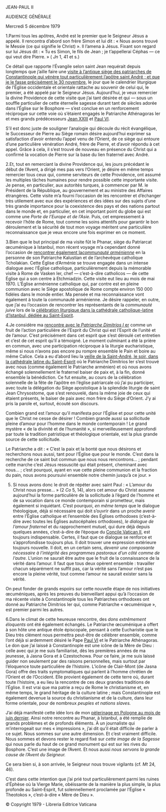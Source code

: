 JEAN-PAUL II

AUDIENCE GÉNÉRALE

Mercredi 5 décembre 1979

1.Parmi tous les apôtres, André est le premier que le Seigneur Jésus a appelé. Il rencontra d’abord son frère Simon et lui dit : « Nous avons trouvé le Messie (ce qui signifie le Christ) ». Il l’amena à Jésus. Fixant son regard sur lui Jésus dit : « Tu es Simon, le fils de Jean ; je t’appellerai Céphas — ce qui veut dire Pierre. » ( *Jn* 1, 41 et s.)

Ce détail que rapporte l’Évangile selon saint Jean requérait depuis longtemps que j’aille faire une [visite à l’antique siège des patriarches de Constantinople qui vénère tout particulièrement l’apôtre saint André ; et que je le fasse précisément le 30 novembre](/content/john-paul-ii/fr/travels/sub_index1979/trav_turkey.html), le jour que le calendrier liturgique de l’Église occidentale et orientale rattache au souvenir de celui qui, le premier, a été appelé par le Seigneur Jésus. Aujourd’hui, je veux remercier la divine Providence de cette visite que j’ai tant désirée et qui — sous un souffle particulier de cette éternelle sagesse durant tant de siècles adorée dans l’Église sur le Bosphore — s’est conclue en un renforcement réciproque sur cette voie où s’étaient engagés le Patriarche Athénagoras Ier et mes grands prédécesseurs [Jean XXIII](/content/john-xxiii/fr.html) et [Paul VI](/content/paul-vi/fr.html).

S’il est donc juste de souligner l’analogie qui découle du récit évangélique, le Successeur de Pierre au Siège romain désire aujourd’hui exprimer sa satisfaction d’avoir entendu l’appel venu de l’Orient, de ce siège qui entoure d’une particulière vénération André, frère de Pierre, et d’avoir répondu à cet appel. Grâce à cela, il s’est trouvé de nouveau en présence du Christ qui a confirmé la vocation de Pierre sur la base du lien fraternel avec André.

2.Et, tout en remerciant la divine Providence qui, les jours précédant le début de l’Avent, a dirigé mes pas vers l’Orient, je désire en même temps remercier tous ceux qui, comme serviteurs de cette Providence, ont assumé les multiples tâches humaines pour rendre possible cette importante visite. Je pense, en particulier, aux autorités turques, à commencer par M. le Président de la République, au gouvernement et au ministre des Affaires étrangères. Cette visite m’a fourni l’occasion de les rencontrer et d’échanger très utilement avec eux des expériences et des idées sur des sujets d’une très grande importance pour la coexistence des pays et des nations partout dans le monde et, en particulier, en cet important point du globe qui est comme une *Porte de l’Europe et de l’Asie.* Puis, cet empressement à recevoir l’hôte de Rome, tout comme les soins attentifs pour garantir le bon déroulement et la sécurité de tout mon voyage méritent une particulière reconnaissance que je veux encore une fois exprimer en ce moment.

3.Bien que le but principal de ma visite fût le Phanar, siège du Patriarcat œcuménique à Istanbul, mon récent voyage m’a cependant donné l’occasion de [rencontrer également la](/content/john-paul-ii/fr/speeches/1979/november/documents/hf_jp-ii_spe_19791129_istanbul-turchia.html)*[communauté arménienne](/content/john-paul-ii/fr/speeches/1979/november/documents/hf_jp-ii_spe_19791129_istanbul-turchia.html)* en la personne de son Patriarche Kalustian et de l’archevêque catholique Tcholakian. Cette Église d’Arménie se trouve engagée dans un intense dialogue avec l’Église catholique, particulièrement depuis la mémorable visite à Rome de Vasken Ier, chef — c’est-à-dire catholicos — de cette Église qui a son centre à Etchmiadzin. Cette visite eut lieu au mois de mai 1970. L’Église arménienne catholique qui, par contre est en pleine communion avec le Siège apostolique de Rome compte environ 150 000 fidèles dans le monde entier. Ma pensée et ma reconnaissance vont également à toute la communauté arménienne. Je désire rappeler, en outre, que j’ai eu l’occasion de rencontrer les représentants de la *communauté juive* lors de la [célébration liturgique dans la cathédrale catholique-latine d’Istanbul, dédiée au Saint-Esprit](/content/john-paul-ii/fr/homilies/1979/documents/hf_jp-ii_hom_19791129_turkey-istanbul.html).

4.Je considère ma [rencontre avec le *Patriarche Dimitrios I* er](/content/john-paul-ii/fr/speeches/1979/november/documents/hf_jp-ii_spe_19791130_istanbul-turchia.html) comme un fruit de l’action particulière de l’Esprit du Christ qui est l’Esprit de l’unité et de l’amour. C’est précisément dans cet esprit que s’est déroulé cet entretien et c’est de cet esprit qu’il a témoigné. Le moment culminant a été la prière en commun, avec une participation réciproque à la liturgie eucharistique, même si nous n’avons pas encore pu rompre ensemble le Pain et boire au même Calice. Cela a eu d’abord lieu la [veille de la Saint-André, le soir, dans la cathédrale latine du Saint-Esprit](/content/john-paul-ii/fr/homilies/1979/documents/hf_jp-ii_hom_19791129_turkey-istanbul.html) où le Patriarche Dimitrios Ier s’est trouvé avec nous (comme également le Patriarche arménien) et où nous avons échangé solennellement le fraternel baiser de paix et, à la fin, donné ensemble la bénédiction. Ce fut ensuite, au cours de la célébration solennelle de la fête de l’apôtre en l’église patriarcale où j’ai pu participer, avec toute la délégation du Siège apostolique à la splendide liturgie de saint Jean Chrysostome, que s’est renouvelé, dans la même joie de ceux qui étaient présents, le baiser de paix avec mon frère du Siège d’Orient. J’y ai pris la parole et, surtout, écouté son discours.

Combien grand est l’amour qu’il manifesta pour l’Église et pour cette unité que le Christ ne cesse de désirer ! Combien grande aussi sa sollicitude pleine d’amour pour l’homme dans le monde contemporain ! Le grand mystère « de la divinité et de l’humanité », si merveilleusement approfondi par toute la tradition patristique et théologique orientale, est la plus grande source de cette sollicitude.

Le Patriarche a dit : « C’est la paix et la bonté que nous désirons et recherchons nous aussi, tant pour l’Église que pour le monde. C’est dans la recherche de ce saint but commun que nous nous rencontrons… ; pendant cette marche c’est Jésus ressuscité qui était présent, cheminant avec nous… ; c’est pourquoi, ayant en vue cette pleine communion et la fraction du pain, nous avons poursuivi ensemble notre chemin jusqu’à ce jour. »

5. Si nous avons donc le droit de répéter avec saint Paul : « L’amour du Christ nous presse… » (2 *Co* 5, 14), alors cet amour du Christ assume aujourd’hui la forme particulière de la sollicitude à l’égard de l’homme et de sa vocation dans ce monde contemporain si prometteur, mais également si inquiétant. C’est pourquoi, *en même temps* que le dialogue théologique, déjà si nécessaire qui doit s’ouvrir dans un proche avenir entre l’Église catholique et l’ensemble des Églises orthodoxes (c’est-à-dire avec toutes les Églises autocéphales orthodoxes), *le dialogue de l’amour fraternel* et du rapprochement mutuel, qui dure déjà depuis quelques années, c’est-à-dire de l’époque du [Concile Vatican II](http://www.vatican.va/archive/hist_councils/ii_vatican_council/index_fr.htm), est toujours indispensable. Certes, il faut que ce dialogue se renforce et s’approfondisse toujours plus. Il doit trouver une expression extérieure toujours nouvelle. Il doit, en un certain sens, *devenir une composante nécessaire à l’intégrité des programmes pastoraux d’un côté comme de l’autre.* L’union ne saurait être autre que le fruit de la connaissance de la vérité dans l’amour. Il faut que tous deux opèrent ensemble : travailler chacun séparément ne suffit pas, car la vérité sans l’amour n’est pas encore la pleine vérité, tout comme l’amour ne saurait exister sans la vérité.

On peut fonder de grands espoirs sur cette nouvelle étape de nos initiatives œcuméniques, après les preuves du bienveillant appui qu’à l’occasion de ma récente visite à Constantinople tous les Patriarches orthodoxes ont donné au Patriarche Dimitrios Ier qui, comme Patriarche « œcuménique », est premier parmi les autres.

6.Dans le climat de cette heureuse rencontre, des *dons extrêmement éloquents* ont été également échangés. Le Patriarche œcuménique a offert à son hôte une antique étole épiscopale, pensant à cette Eucharistie que le Dieu très clément nous permettra peut-être de célébrer ensemble, comme l’ont déjà si ardemment désiré le Pape [Paul VI](/content/paul-vi/fr.html) et le Patriarche Athénagoras. Le don que j’ai laissé à Constantinople est une icône de la Mère de Dieu : celle avec qui je me suis familiarisé, dès les premières années de ma jeunesse, à Jasna Gora et à Czestochowa. Pour ce faire, je me suis laissé guider non seulement par des raisons personnelles, mais surtout par l’éloquence toute particulière de l’histoire. L’icône de Clair-Mont (de Jasna Gora) offre des traits symptomatiques qui parlent à l’homme chrétien de l’Orient et de l’Occident. Elle provient également de cette terre où, durant toute l’histoire, a eu lieu la rencontre de ces deux grandes traditions de l’Église. Il est vrai que ma patrie a reçu de Rome le christianisme et, en même temps, le grand héritage de la culture latine ; mais Constantinople est également devenue la source du christianisme et de la culture, dans leur forme orientale, pour de nombreux *peuples et nations slaves.*

J’ai déjà manifesté cette idée lors de mon [pèlerinage en Pologne au mois de juin dernier](/content/john-paul-ii/fr/travels/sub_index1979/trav_poland-1979.html). Ainsi notre rencontre au Phanar, à Istanbul, a été remplie de grands problèmes et de profonds éléments. À un journaliste qui m’interrogeait sur mes « impressions », j’ai dit qu’il était difficile de parler à ce sujet. Nous sommes sur une autre dimension. Et c’est vraiment difficile. Nous sommes et devons rester le regard fixé sur *cette image de la Sagesse* qui nous parle du haut de ce grand monument qui est sur les rives du Bosphore. C’est une image de l’Avent. Et nous aussi *nous servons la grande cause de l’Avent du Seigneur.*

Ce sera bien si, à son arrivée, le Seigneur nous trouve vigilants (cf. *Mt* 24, 46).

C’est dans cette intention que j’ai prié tout particulièrement parmi les ruines d’Éphèse où la Vierge Marie, obéissante de la manière la plus simple, la plus profonde au Saint-Esprit, fut solennellement proclamée par l’Église « Theotokos », c’est-à-dire « Mère de Dieu ».

© Copyright 1979 - Libreria Editrice Vaticana